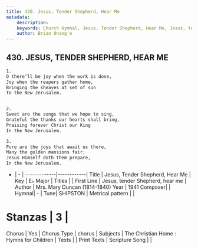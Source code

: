 ```yaml
---
title: 430. Jesus, Tender Shepherd, Hear Me
metadata:
    description: 
    keywords: Church Hymnal, Jesus, Tender Shepherd, Hear Me, Jesus, tender Shepherd, hear me, 
    author: Brian Onang'o
---
```



## 430. JESUS, TENDER SHEPHERD, HEAR ME

```txt
1.
O there’ll be joy when the work is done,
Joy when the reapers gather home,
Bringing the sheaves at set of sun
To the New Jerusalem.


2.
Sweet are the songs that we hope to sing,
Grateful the thanks our hearts shall bring,
Praising forever Christ our King
In the New Jerusalem.

3.
Pure are the joys that await us there,
Many the golden mansions fair;
Jesus Himself doth them prepare,
In the New Jerusalem.
```

- |   -  |
-------------|------------|
Title | Jesus, Tender Shepherd, Hear Me |
Key | E♭ Major |
Titles |  |
First Line | Jesus, tender Shepherd, hear me |
Author | Mrs. Mary Duncan (1814-1840)
Year | 1941
Composer|  |
Hymnal|  - |
Tune| SHIPSTON |
Metrical pattern | |
# Stanzas | 3 |
Chorus | Yes |
Chorus Type | chorus |
Subjects | The Christian Home : Hymns for Children |
Texts |  |
Print Texts | 
Scripture Song |  |
  
